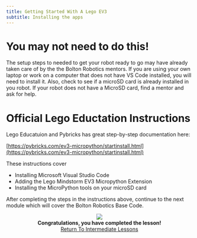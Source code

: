 ```yaml
---
title: Getting Started With A Lego EV3
subtitle: Installing the apps 
---
```

# You may not need to do this!
The setup steps to needed to get your robot ready to go may have already taken care of by the the Bolton Robotics mentors. If you are using your own laptop or work on a computer that does not have VS Code installed, you will need to install it.  Also, check to see if a microSD card is already installed in you robot.  If your robot does not have a MicroSD card, find a mentor and ask for help.

# Official Lego Eductation Instructions
Lego Educatuion and Pybricks has great step-by-step documentation here:

[https://pybricks.com/ev3-micropython/startinstall.html](https://pybricks.com/ev3-micropython/startinstall.html)

These instructions cover
- Installing Microsoft Visual Studio Code
- Adding the Lego Mindstorm EV3 Micropython Extension
- Installing the MicroPython tools on your microSD card

After completing the steps in the instructions above, continue to the next module which will cover the Bolton Robotics Base Code.

<p align="center">
<IMG ALIGN="CENTER" SRC="https://fssfll.github.io/fssfll/images/finish.jpg">
<BR>
<B>Congratulations, you have completed the lesson!</B><BR>
<A HREF="https://fssfll.github.io/fssfll/spike/lessons/intermediate/">Return To Intermediate Lessons</A>
<BR>
 </P>
